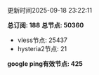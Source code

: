 更新时间2025-09-18 23:22:11

**总订阅: 188**
**总节点: 50360**
- vless节点: 25437
- hysteria2节点: 21

**google ping有效节点: 425**
